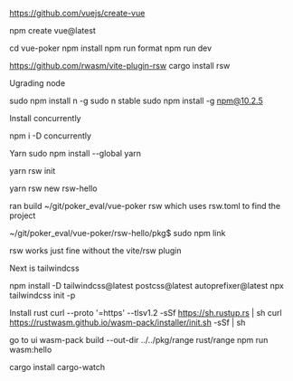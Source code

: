 https://github.com/vuejs/create-vue

npm create vue@latest

 cd vue-poker
  npm install
  npm run format
  npm run dev

https://github.com/rwasm/vite-plugin-rsw
  cargo install rsw

  Ugrading node

  sudo npm install n -g
  sudo n stable
  sudo npm install -g npm@10.2.5
 

 Install concurrently

 npm i -D concurrently

Yarn
 sudo npm install --global yarn


 yarn rsw init

 yarn rsw new rsw-hello


 ran build 
 ~/git/poker_eval/vue-poker
 rsw which uses rsw.toml to find the project

 ~/git/poker_eval/vue-poker/rsw-hello/pkg$ sudo npm link



rsw works just fine without the vite/rsw plugin

Next is tailwindcss

npm install -D tailwindcss@latest postcss@latest autoprefixer@latest
npx tailwindcss init -p




Install rust
curl --proto '=https' --tlsv1.2 -sSf https://sh.rustup.rs | sh
curl https://rustwasm.github.io/wasm-pack/installer/init.sh -sSf | sh


go to ui
wasm-pack build --out-dir ../../pkg/range rust/range
npm run wasm:hello


cargo install cargo-watch

